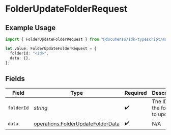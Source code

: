 # FolderUpdateFolderRequest

## Example Usage

```typescript
import { FolderUpdateFolderRequest } from "@documenso/sdk-typescript/models/operations";

let value: FolderUpdateFolderRequest = {
  folderId: "<id>",
  data: {},
};
```

## Fields

| Field                                                                                  | Type                                                                                   | Required                                                                               | Description                                                                            |
| -------------------------------------------------------------------------------------- | -------------------------------------------------------------------------------------- | -------------------------------------------------------------------------------------- | -------------------------------------------------------------------------------------- |
| `folderId`                                                                             | *string*                                                                               | :heavy_check_mark:                                                                     | The ID of the folder to update                                                         |
| `data`                                                                                 | [operations.FolderUpdateFolderData](../../models/operations/folderupdatefolderdata.md) | :heavy_check_mark:                                                                     | N/A                                                                                    |